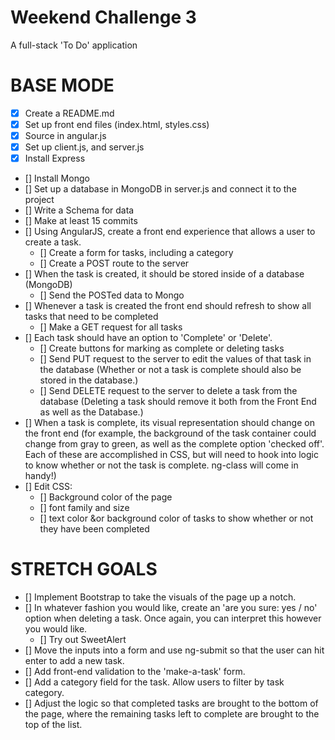 # Weekend Challenge 3
A full-stack 'To Do' application

# BASE MODE
- [x] Create a README.md 
- [x] Set up front end files (index.html, styles.css)
- [x] Source in angular.js
- [x] Set up client.js, and server.js
- [x] Install Express 
- [] Install Mongo
- [] Set up a database in MongoDB in server.js and connect it to the project
- [] Write a Schema for data 
- [] Make at least 15 commits
- [] Using AngularJS, create a front end experience that allows a user to create a task.
    - [] Create a form for tasks, including a category 
    - [] Create a POST route to the server
- [] When the task is created, it should be stored inside of a database (MongoDB)
    - [] Send the POSTed data to Mongo 
- [] Whenever a task is created the front end should refresh to show all tasks that need to be completed
    - [] Make a GET request for all tasks 
- [] Each task should have an option to 'Complete' or 'Delete'.
    - [] Create buttons for marking as complete or deleting tasks
    - [] Send PUT request to the server to edit the values of that task in the database
    (Whether or not a task is complete should also be stored in the database.)
    - [] Send DELETE request to the server to delete a task from the database
    (Deleting a task should remove it both from the Front End as well as the Database.)
- [] When a task is complete, its visual representation should change on the front end (for example, the background of the task container could change from gray to green, as well as the complete option 'checked off'. Each of these are accomplished in CSS, but will need to hook into logic to know whether or not the task is complete. ng-class will come in handy!)
- [] Edit CSS: 
    - [] Background color of the page
    - [] font family and size
    - [] text color &or background color of tasks to show whether or not they have been completed

# STRETCH GOALS
- [] Implement Bootstrap to take the visuals of the page up a notch.
- [] In whatever fashion you would like, create an 'are you sure: yes / no' option when deleting a task. Once again, you can interpret this however you would like.
    - [] Try out SweetAlert 
- [] Move the inputs into a form and use ng-submit so that the user can hit enter to add a new task.
- [] Add front-end validation to the 'make-a-task' form.
- [] Add a category field for the task. Allow users to filter by task category.
- [] Adjust the logic so that completed tasks are brought to the bottom of the page, where the remaining tasks left to complete are brought to the top of the list.

